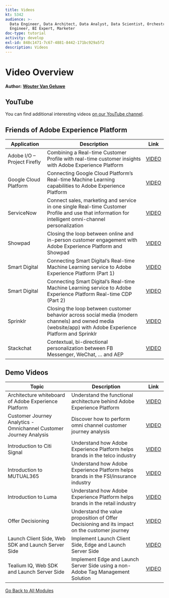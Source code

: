 ```yaml
---
title: Videos
kt: 5342
audience: >-
  Data Engineer, Data Architect, Data Analyst, Data Scientist, Orchestration
  Engineer, BI Expert, Marketer
doc-type: tutorial
activity: develop
exl-id: 848c1471-7c67-4881-8442-171bc929a5f2
description: Videos
---
```


# Video Overview

**Author:** [**Wouter Van Geluwe**](https://www.linkedin.com/in/woutervangeluwe/)

## YouTube

You can find additional interesting videos [on our YouTube channel](https://www.youtube.com/channel/UCUKG2dkZ9pYuZUPebQ21jUw).

## Friends of Adobe Experience Platform

| Application                 | Description                                                                                                                                                |                                Link                               |
| --------------------------- | ---------------------------------------------------------------------------------------------------------------------------------------------------------- | :---------------------------------------------------------------: |
| Adobe I/O – Project Firefly | Combining a Real-time Customer Profile with real-time customer insights with Adobe Experience Platform                                                     |  [VIDEO](https://video.tv.adobe.com/v/36637?quality=12\&learn=on) |
| Google Cloud Platform       | Connecting Google Cloud Platform’s Real-time Machine Learning capabilities to Adobe Experience Platform                                                    |  [VIDEO](https://video.tv.adobe.com/v/36638?quality=12\&learn=on) |
| ServiceNow                  | Connect sales, marketing and service in one single Real-time Customer Profile and use that information for intelligent omni-channel personalization        |  [VIDEO](https://video.tv.adobe.com/v/39483?quality=12\&learn=on) |
| Showpad                     | Closing the loop between online and in-person customer engagement with Adobe Experience Platform and Showpad                                               |  [VIDEO](https://video.tv.adobe.com/v/36363?quality=12\&learn=on) |
| Smart Digital               | Connecting Smart Digital’s Real-time Machine Learning service to Adobe Experience Platform (Part 1)                                                        |  [VIDEO](https://video.tv.adobe.com/v/36324?quality=12\&learn=on) |
| Smart Digital               | Connecting Smart Digital’s Real-time Machine Learning service to Adobe Experience Platform Real-time CDP (Part 2)                                          | [VIDEO](https://video.tv.adobe.com/v/327187?quality=12\&learn=on) |
| Sprinklr                    | Closing the loop between customer behavior across social media (modern channels) and owned media (website/app) with Adobe Experience Platform and Sprinklr | [VIDEO](https://video.tv.adobe.com/v/331779?quality=12\&learn=on) |
| Stackchat                   | Contextual, bi-directional personalization between FB Messenger, WeChat, … and AEP                                                                         |  [VIDEO](https://video.tv.adobe.com/v/35846?quality=12\&learn=on) |

## Demo Videos

| Topic                                                              | Description                                                                                  |                                Link                               |
| ------------------------------------------------------------------ | -------------------------------------------------------------------------------------------- | :---------------------------------------------------------------: |
| Architecture whiteboard of Adobe Experience Platform               | Understand the functional architecture behind Adobe Experience Platform                      |  [VIDEO](https://video.tv.adobe.com/v/35266?quality=12\&learn=on) |
| Customer Journey Analytics - Omnichannel Customer Journey Analysis | Discover how to perform omni channel customer journey analysis                               | [VIDEO](https://video.tv.adobe.com/v/327188?quality=12\&learn=on) |
| Introduction to Citi Signal                                        | Understand how Adobe Experience Platform helps brands in the telco industry                  |  [VIDEO](https://video.tv.adobe.com/v/35138?quality=12\&learn=on) |
| Introduction to MUTUAL365                                          | Understand how Adobe Experience Platform helps brands in the FSI/insurance industry          |  [VIDEO](https://video.tv.adobe.com/v/35498?quality=12\&learn=on) |
| Introduction to Luma                                               | Understand how Adobe Experience Platform helps brands in the retail industry                 |  [VIDEO](https://video.tv.adobe.com/v/35137?quality=12\&learn=on) |
| Offer Decisioning                                                  | Understand the value proposition of Offer Decisioning and its impact on the customer journey | [VIDEO](https://video.tv.adobe.com/v/328829?quality=12\&learn=on) |
| Launch Client Side, Web SDK and Launch Server Side                 | Implement Launch Client Side, Edge and Launch Server Side                                    | [VIDEO](https://video.tv.adobe.com/v/331987?quality=12\&learn=on) |
| Tealium IQ, Web SDK and Launch Server Side                         | Implement Edge and Launch Server Side using a non-Adobe Tag Management Solution              | [VIDEO](https://video.tv.adobe.com/v/331986?quality=12\&learn=on) |

[Go Back to All Modules](broken-reference)
